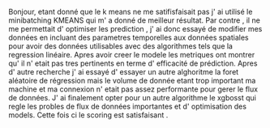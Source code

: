 Bonjour, 
etant donné que le k means ne me satifisfaisait pas j' ai utilisé le minibatching KMEANS qui m' a donné de meilleur résultat.
Par contre , il ne me permettait d' optimiser les prediction , j' ai donc essayé de modifier mes données en incluant des parametres temporelles aux données spatiales pour avoir des données
utilisables avec des algorithmes tels que la regression linéaire.
Apres avoir creer le modele les metriques ont montrer qu' il n' etait pas tres pertinents en terme d' efficacité de prédiction.
Apres d' autre recherche j' ai essayé d' essayer un autre alghoritme la foret aléatoire de régression mais le volume de donnée etant trop important ma machine et ma connexion n' etait pas 
assez performante pour gerer le flux de données.
J' ai finalement opter pour un autre algorithme le xgbosst qui regle les probles de flux de données importantes et d' optimisation des models.
Cette fois ci le scoring est satisfaisant .
